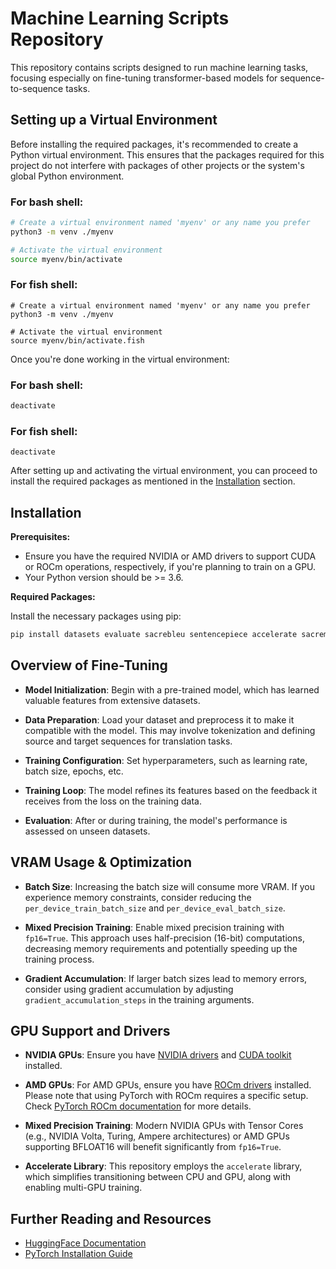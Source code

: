 # Machine Learning Scripts Repository

This repository contains scripts designed to run machine learning tasks, focusing especially on fine-tuning transformer-based models for sequence-to-sequence tasks.

## Setting up a Virtual Environment

Before installing the required packages, it's recommended to create a Python virtual environment. This ensures that the packages required for this project do not interfere with packages of other projects or the system's global Python environment.

### For bash shell:

```bash
# Create a virtual environment named 'myenv' or any name you prefer
python3 -m venv ./myenv

# Activate the virtual environment
source myenv/bin/activate
```

### For fish shell:

```fish
# Create a virtual environment named 'myenv' or any name you prefer
python3 -m venv ./myenv

# Activate the virtual environment
source myenv/bin/activate.fish
```

Once you're done working in the virtual environment:

### For bash shell:

```bash
deactivate
```

### For fish shell:

```fish
deactivate
```

After setting up and activating the virtual environment, you can proceed to install the required packages as mentioned in the [Installation](#installation) section.

## Installation

**Prerequisites:**

- Ensure you have the required NVIDIA or AMD drivers to support CUDA or ROCm operations, respectively, if you're planning to train on a GPU.
- Your Python version should be >= 3.6.

**Required Packages:**

Install the necessary packages using pip:

```bash
pip install datasets evaluate sacrebleu sentencepiece accelerate sacremoses transformers
```

## Overview of Fine-Tuning

- **Model Initialization**: Begin with a pre-trained model, which has learned valuable features from extensive datasets.
  
- **Data Preparation**: Load your dataset and preprocess it to make it compatible with the model. This may involve tokenization and defining source and target sequences for translation tasks.
  
- **Training Configuration**: Set hyperparameters, such as learning rate, batch size, epochs, etc.
  
- **Training Loop**: The model refines its features based on the feedback it receives from the loss on the training data.
  
- **Evaluation**: After or during training, the model's performance is assessed on unseen datasets.

## VRAM Usage & Optimization

- **Batch Size**: Increasing the batch size will consume more VRAM. If you experience memory constraints, consider reducing the `per_device_train_batch_size` and `per_device_eval_batch_size`.
  
- **Mixed Precision Training**: Enable mixed precision training with `fp16=True`. This approach uses half-precision (16-bit) computations, decreasing memory requirements and potentially speeding up the training process.

- **Gradient Accumulation**: If larger batch sizes lead to memory errors, consider using gradient accumulation by adjusting `gradient_accumulation_steps` in the training arguments.

## GPU Support and Drivers

- **NVIDIA GPUs**: Ensure you have [NVIDIA drivers](https://www.nvidia.com/Download/index.aspx) and [CUDA toolkit](https://developer.nvidia.com/cuda-toolkit) installed.
  
- **AMD GPUs**: For AMD GPUs, ensure you have [ROCm drivers](https://rocmdocs.amd.com/en/latest/Installation_Guide/Installation-Guide.html) installed. Please note that using PyTorch with ROCm requires a specific setup. Check [PyTorch ROCm documentation](https://pytorch.org/docs/master/notes/rocm.html) for more details.
  
- **Mixed Precision Training**: Modern NVIDIA GPUs with Tensor Cores (e.g., NVIDIA Volta, Turing, Ampere architectures) or AMD GPUs supporting BFLOAT16 will benefit significantly from `fp16=True`.

- **Accelerate Library**: This repository employs the `accelerate` library, which simplifies transitioning between CPU and GPU, along with enabling multi-GPU training.

## Further Reading and Resources

- [HuggingFace Documentation](https://huggingface.co/transformers/)
- [PyTorch Installation Guide](https://pytorch.org/get-started/locally/)
